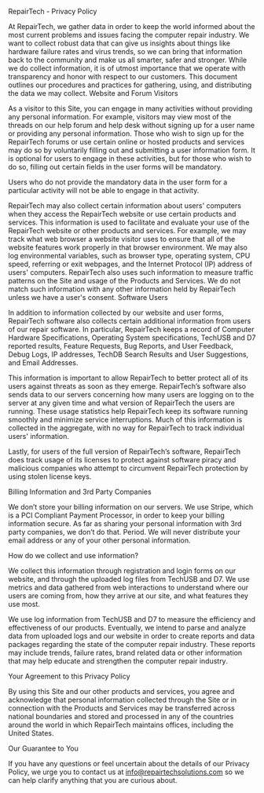 RepairTech - Privacy Policy

At RepairTech, we gather data in order to keep the world informed about the most current
problems and issues facing the computer repair industry. We want to collect robust data that
can give us insights about things like hardware failure rates and virus trends, so we can bring
that information back to the community and make us all smarter, safer and stronger.
While we do collect information, it is of utmost importance that we operate with transparency
and honor with respect to our customers. This document outlines our procedures and practices
for gathering, using, and distributing the data we may collect.
Website and Forum Visitors

As a visitor to this Site, you can engage in many activities without providing any personal
information. For example, visitors may view most of the threads on our help forum and help
desk without signing up for a user name or providing any personal information.
Those who wish to sign up for the RepairTech forums or use certain online or hosted products
and services may do so by voluntarily filling out and submitting a user information form. It is
optional for users to engage in these activities, but for those who wish to do so, filling out certain
fields in the user forms will be mandatory.

Users who do not provide the mandatory data in the user form for a particular activity will not be able to engage in that activity.

RepairTech may also collect certain information about users' computers when they access the
RepairTech website or use certain products and services. This information is used to facilitate
and evaluate your use of the RepairTech website or other products and services. For example,
we may track what web browser a website visitor uses to ensure that all of the website features
work properly in that browser environment. We may also log environmental variables, such
as browser type, operating system, CPU speed, referring or exit webpages, and the Internet
Protocol (IP) address of users' computers. RepairTech also uses such information to measure
traffic patterns on the Site and usage of the Products and Services. We do not match such
information with any other information held by RepairTech unless we have a user's consent.
Software Users

In addition to information collected by our website and user forms, RepairTech software
also collects certain additional information from users of our repair software. In particular,
RepairTech keeps a record of Computer Hardware Specifications, Operating System
specifications, TechUSB and D7 reported results, Feature Requests, Bug Reports, and User
Feedback, Debug Logs, IP addresses, TechDB Search Results and User Suggestions, and
Email Addresses.

This information is important to allow RepairTech to better protect all of its users against threats
as soon as they emerge. RepairTech’s software also sends data to our servers concerning how
many users are logging on to the server at any given time and what version of RepairTech the
users are running. These usage statistics help RepairTech keep its software running smoothly
and minimize service interruptions. Much of this information is collected in the aggregate, with
no way for RepairTech to track individual users' information.

Lastly, for users of the full version of RepairTech’s software, RepairTech does track usage of its
licenses to protect against software piracy and malicious companies who attempt to circumvent
RepairTech protection by using stolen license keys.

Billing Information and 3rd Party Companies

We don’t store your billing information on our servers. We use Stripe, which is a PCI Compliant
Payment Processor, in order to keep your billing information secure.
As far as sharing your personal information with 3rd party companies, we don’t do that.
Period. We will never distribute your email address or any of your other personal information.

How do we collect and use information?

We collect this information through registration and login forms on our website, and
through the uploaded log files from TechUSB and D7. We use metrics and data gathered from
web interactions to understand where our users are coming from, how they arrive at our site,
and what features they use most.

We use log information from TechUSB and D7 to measure the efficiency and
effectiveness of our products. Eventually, we intend to parse and analyze data from uploaded
logs and our website in order to create reports and data packages regarding the state of the
computer repair industry. These reports may include trends, failure rates, brand related data or
other information that may help educate and strengthen the computer repair industry.

Your Agreement to this Privacy Policy

By using this Site and our other products and services, you agree and acknowledge that
personal information collected through the Site or in connection with the Products and Services
may be transferred across national boundaries and stored and processed in any of the countries
around the world in which RepairTech maintains offices, including the United States.

Our Guarantee to You

If you have any questions or feel uncertain about the details of our Privacy Policy, we urge
you to contact us at info@repairtechsolutions.com so we can help clarify anything that you are
curious about.

